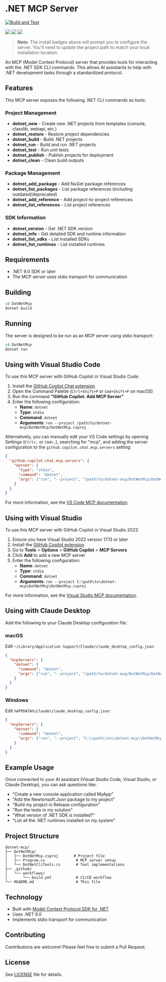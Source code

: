 # .NET MCP Server

[![Build and Test](https://github.com/jongalloway/dotnet-mcp/actions/workflows/build.yml/badge.svg)](https://github.com/jongalloway/dotnet-mcp/actions/workflows/build.yml)

<a href="https://vscode.dev/redirect/mcp/install?name=dotnet-mcp&config=%7B%22type%22%3A%22stdio%22%2C%22command%22%3A%22dotnet%22%2C%22args%22%3A%5B%22run%22%2C%22--project%22%2C%22%2Fpath%2Fto%2Fdotnet-mcp%2FDotNetMcp%2FDotNetMcp.csproj%22%5D%7D"><img src="https://img.shields.io/badge/VS_Code-Install_.NET_MCP-0098FF?style=flat-square&logo=visualstudiocode&logoColor=white"></a>
<a href="https://insiders.vscode.dev/redirect/mcp/install?name=dotnet-mcp&config=%7B%22type%22%3A%22stdio%22%2C%22command%22%3A%22dotnet%22%2C%22args%22%3A%5B%22run%22%2C%22--project%22%2C%22%2Fpath%2Fto%2Fdotnet-mcp%2FDotNetMcp%2FDotNetMcp.csproj%22%5D%7D&quality=insiders"><img src="https://img.shields.io/badge/VS_Code_Insiders-Install_.NET_MCP-24bfa5?style=flat-square&logo=visualstudiocode&logoColor=white"></a>
<a href="https://vs-open.link/mcp-install"><img src="https://img.shields.io/badge/Visual_Studio-Install_.NET_MCP-5C2D91?style=flat-square&logo=visualstudio&logoColor=white"></a>

> **Note**: The install badges above will prompt you to configure the server. You'll need to update the project path to match your local installation location.

An MCP (Model Context Protocol) server that provides tools for interacting with the .NET SDK CLI commands. This allows AI assistants to help with .NET development tasks through a standardized protocol.

## Features

This MCP server exposes the following .NET CLI commands as tools:

### Project Management
- **dotnet_new** - Create new .NET projects from templates (console, classlib, webapi, etc.)
- **dotnet_restore** - Restore project dependencies
- **dotnet_build** - Build .NET projects
- **dotnet_run** - Build and run .NET projects
- **dotnet_test** - Run unit tests
- **dotnet_publish** - Publish projects for deployment
- **dotnet_clean** - Clean build outputs

### Package Management
- **dotnet_add_package** - Add NuGet package references
- **dotnet_list_packages** - List package references (including outdated/deprecated)
- **dotnet_add_reference** - Add project-to-project references
- **dotnet_list_references** - List project references

### SDK Information
- **dotnet_version** - Get .NET SDK version
- **dotnet_info** - Get detailed SDK and runtime information
- **dotnet_list_sdks** - List installed SDKs
- **dotnet_list_runtimes** - List installed runtimes

## Requirements

- .NET 9.0 SDK or later
- The MCP server uses stdio transport for communication

## Building

```bash
cd DotNetMcp
dotnet build
```

## Running

The server is designed to be run as an MCP server using stdio transport:

```bash
cd DotNetMcp
dotnet run
```

## Using with Visual Studio Code

To use this MCP server with GitHub Copilot in Visual Studio Code:

1. Install the [GitHub Copilot Chat extension](https://marketplace.visualstudio.com/items?itemName=GitHub.copilot-chat)
2. Open the Command Palette (`Ctrl+Shift+P` or `Cmd+Shift+P` on macOS)
3. Run the command **"GitHub Copilot: Add MCP Server"**
4. Enter the following configuration:
   - **Name**: `dotnet`
   - **Type**: `stdio`
   - **Command**: `dotnet`
   - **Arguments**: `run --project /path/to/dotnet-mcp/DotNetMcp/DotNetMcp.csproj`

Alternatively, you can manually edit your VS Code settings by opening Settings (`Ctrl+,` or `Cmd+,`), searching for "mcp", and adding the server configuration to the `github.copilot.chat.mcp.servers` setting:

```json
{
  "github.copilot.chat.mcp.servers": {
    "dotnet": {
      "type": "stdio",
      "command": "dotnet",
      "args": ["run", "--project", "/path/to/dotnet-mcp/DotNetMcp/DotNetMcp.csproj"]
    }
  }
}
```

For more information, see the [VS Code MCP documentation](https://code.visualstudio.com/docs/copilot/customization/mcp-servers#_add-an-mcp-server).

## Using with Visual Studio

To use this MCP server with GitHub Copilot in Visual Studio 2022:

1. Ensure you have Visual Studio 2022 version 17.13 or later
2. Install the [GitHub Copilot extension](https://marketplace.visualstudio.com/items?itemName=GitHub.copilotvs)
3. Go to **Tools** > **Options** > **GitHub Copilot** > **MCP Servers**
4. Click **Add** to add a new MCP server
5. Enter the following configuration:
   - **Name**: `dotnet`
   - **Type**: `stdio`
   - **Command**: `dotnet`
   - **Arguments**: `run --project C:\path\to\dotnet-mcp\DotNetMcp\DotNetMcp.csproj`

For more information, see the [Visual Studio MCP documentation](https://learn.microsoft.com/en-us/visualstudio/ide/mcp-servers?view=vs-2022).

## Using with Claude Desktop

Add the following to your Claude Desktop configuration file:

### macOS
Edit `~/Library/Application Support/Claude/claude_desktop_config.json`:

```json
{
  "mcpServers": {
    "dotnet": {
      "command": "dotnet",
      "args": ["run", "--project", "/path/to/dotnet-mcp/DotNetMcp/DotNetMcp.csproj"]
    }
  }
}
```

### Windows
Edit `%APPDATA%\Claude\claude_desktop_config.json`:

```json
{
  "mcpServers": {
    "dotnet": {
      "command": "dotnet",
      "args": ["run", "--project", "C:\\path\\to\\dotnet-mcp\\DotNetMcp\\DotNetMcp.csproj"]
    }
  }
}
```

## Example Usage

Once connected to your AI assistant (Visual Studio Code, Visual Studio, or Claude Desktop), you can ask questions like:

- "Create a new console application called MyApp"
- "Add the Newtonsoft.Json package to my project"
- "Build my project in Release configuration"
- "Run the tests in my solution"
- "What version of .NET SDK is installed?"
- "List all the .NET runtimes installed on my system"

## Project Structure

```
dotnet-mcp/
├── DotNetMcp/
│   ├── DotNetMcp.csproj       # Project file
│   ├── Program.cs              # MCP server setup
│   └── DotNetCliTools.cs       # Tool implementations
├── .github/
│   └── workflows/
│       └── build.yml           # CI/CD workflow
└── README.md                   # This file
```

## Technology

- Built with [Model Context Protocol SDK for .NET](https://github.com/modelcontextprotocol/csharp-sdk)
- Uses .NET 9.0
- Implements stdio transport for communication

## Contributing

Contributions are welcome! Please feel free to submit a Pull Request.

## License

See [LICENSE](LICENSE) file for details.
